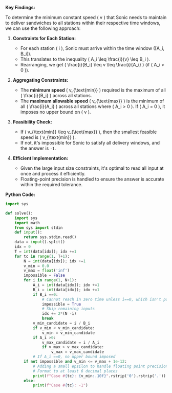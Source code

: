 **Key Findings:**

To determine the minimum constant speed \( v \) that Sonic needs to maintain to deliver sandwiches to all stations within their respective time windows, we can use the following approach:

1. **Constraints for Each Station:**
   - For each station \( i \), Sonic must arrive within the time window \([A_i, B_i]\).
   - This translates to the inequality \( A_i \leq \frac{i}{v} \leq B_i \).
   - Rearranging, we get \( \frac{i}{B_i} \leq v \leq \frac{i}{A_i} \) (if \( A_i > 0 \)).

2. **Aggregating Constraints:**
   - The **minimum speed** \( v_{\text{min}} \) required is the maximum of all \( \frac{i}{B_i} \) across all stations.
   - The **maximum allowable speed** \( v_{\text{max}} \) is the minimum of all \( \frac{i}{A_i} \) across all stations where \( A_i > 0 \). If \( A_i = 0 \), it imposes no upper bound on \( v \).

3. **Feasibility Check:**
   - If \( v_{\text{min}} \leq v_{\text{max}} \), then the smallest feasible speed is \( v_{\text{min}} \).
   - If not, it's impossible for Sonic to satisfy all delivery windows, and the answer is `-1`.

4. **Efficient Implementation:**
   - Given the large input size constraints, it's optimal to read all input at once and process it efficiently.
   - Floating-point precision is handled to ensure the answer is accurate within the required tolerance.

**Python Code:**

```python
import sys

def solve():
    import sys
    import math
    from sys import stdin
    def input():
        return sys.stdin.read()
    data = input().split()
    idx = 0
    T = int(data[idx]); idx +=1
    for tc in range(1, T+1):
        N = int(data[idx]); idx +=1
        v_min = 0.0
        v_max = float('inf')
        impossible = False
        for i in range(1, N+1):
            A_i = int(data[idx]); idx +=1
            B_i = int(data[idx]); idx +=1
            if B_i ==0:
                # Cannot reach in zero time unless i==0, which isn't possible
                impossible = True
                # Skip remaining inputs
                idx += 2*(N -i)
                break
            v_min_candidate = i / B_i
            if v_min < v_min_candidate:
                v_min = v_min_candidate
            if A_i >0:
                v_max_candidate = i / A_i
                if v_max > v_max_candidate:
                    v_max = v_max_candidate
            # If A_i ==0, no upper bound imposed
        if not impossible and v_min <= v_max + 1e-12:
            # Adding a small epsilon to handle floating point precision
            # Format to at least 6 decimal places
            print(f"Case #{tc}: {v_min:.10f}".rstrip('0').rstrip('.'))
        else:
            print(f"Case #{tc}: -1")
```